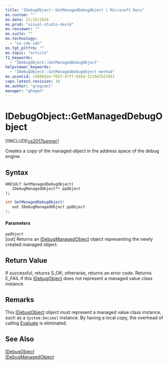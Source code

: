 ```yaml
---
title: "IDebugObject::GetManagedDebugObject | Microsoft Docs"
ms.custom: ""
ms.date: 11/15/2016
ms.prod: "visual-studio-dev14"
ms.reviewer: ""
ms.suite: ""
ms.technology: 
  - "vs-ide-sdk"
ms.tgt_pltfrm: ""
ms.topic: "article"
f1_keywords: 
  - "IDebugObject::GetManagedDebugObject"
helpviewer_keywords: 
  - "IDebugObject::GetManagedDebugObject method"
ms.assetid: cb89692e-7657-47ff-846d-311943521951
caps.latest.revision: 10
ms.author: "gregvanl"
manager: "ghogen"
---
```

# IDebugObject::GetManagedDebugObject
[!INCLUDE[vs2017banner](../../../includes/vs2017banner.md)]

Creates a copy of the managed object in the address space of the debug engine.  
  
## Syntax  
  
```cpp#  
HRESULT GetManagedDebugObject(   
   IDebugManagedObject** ppObject  
);  
```  
  
```csharp  
int GetManagedDebugObject(  
   out IDebugManagedObject ppObject  
);  
```  
  
#### Parameters  
 `ppObject`  
 [out] Returns an [IDebugManagedObject](../../../extensibility/debugger/reference/idebugmanagedobject.md) object representing the newly created managed object.  
  
## Return Value  
 If successful, returns S_OK; otherwise, returns an error code. Returns E_FAIL if this [IDebugObject](../../../extensibility/debugger/reference/idebugobject.md) does not represent a managed value class instance.  
  
## Remarks  
 This [IDebugObject](../../../extensibility/debugger/reference/idebugobject.md) object must represent a managed value class instance, such as a `System.Decimal` instance. By having a local copy, the overhead of calling [Evaluate](../../../extensibility/debugger/reference/idebugfunctionobject-evaluate.md) is eliminated.  
  
## See Also  
 [IDebugObject](../../../extensibility/debugger/reference/idebugobject.md)   
 [IDebugManagedObject](../../../extensibility/debugger/reference/idebugmanagedobject.md)

